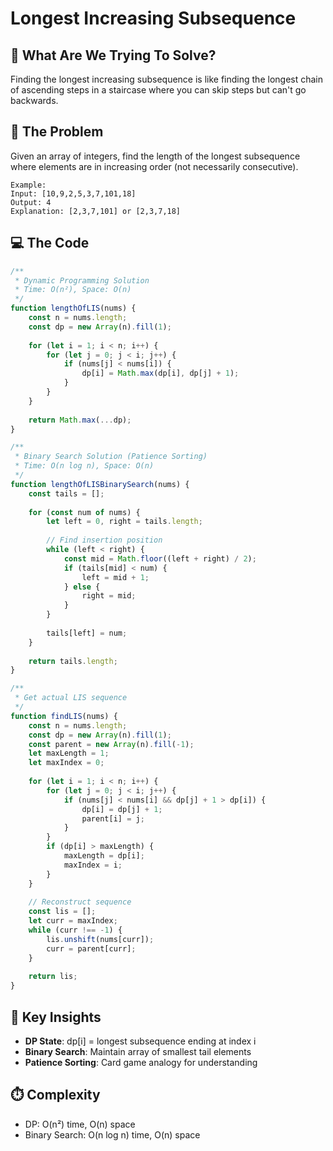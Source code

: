 # Longest Increasing Subsequence

## 🎯 What Are We Trying To Solve?

Finding the longest increasing subsequence is like finding the longest chain of ascending steps in a staircase where you can skip steps but can't go backwards.

## 📝 The Problem

Given an array of integers, find the length of the longest subsequence where elements are in increasing order (not necessarily consecutive).

```
Example:
Input: [10,9,2,5,3,7,101,18]
Output: 4
Explanation: [2,3,7,101] or [2,3,7,18]
```

## 💻 The Code

```javascript
/**
 * Dynamic Programming Solution
 * Time: O(n²), Space: O(n)
 */
function lengthOfLIS(nums) {
    const n = nums.length;
    const dp = new Array(n).fill(1);
    
    for (let i = 1; i < n; i++) {
        for (let j = 0; j < i; j++) {
            if (nums[j] < nums[i]) {
                dp[i] = Math.max(dp[i], dp[j] + 1);
            }
        }
    }
    
    return Math.max(...dp);
}

/**
 * Binary Search Solution (Patience Sorting)
 * Time: O(n log n), Space: O(n)
 */
function lengthOfLISBinarySearch(nums) {
    const tails = [];
    
    for (const num of nums) {
        let left = 0, right = tails.length;
        
        // Find insertion position
        while (left < right) {
            const mid = Math.floor((left + right) / 2);
            if (tails[mid] < num) {
                left = mid + 1;
            } else {
                right = mid;
            }
        }
        
        tails[left] = num;
    }
    
    return tails.length;
}

/**
 * Get actual LIS sequence
 */
function findLIS(nums) {
    const n = nums.length;
    const dp = new Array(n).fill(1);
    const parent = new Array(n).fill(-1);
    let maxLength = 1;
    let maxIndex = 0;
    
    for (let i = 1; i < n; i++) {
        for (let j = 0; j < i; j++) {
            if (nums[j] < nums[i] && dp[j] + 1 > dp[i]) {
                dp[i] = dp[j] + 1;
                parent[i] = j;
            }
        }
        if (dp[i] > maxLength) {
            maxLength = dp[i];
            maxIndex = i;
        }
    }
    
    // Reconstruct sequence
    const lis = [];
    let curr = maxIndex;
    while (curr !== -1) {
        lis.unshift(nums[curr]);
        curr = parent[curr];
    }
    
    return lis;
}
```

## 🎨 Key Insights

- **DP State**: dp[i] = longest subsequence ending at index i
- **Binary Search**: Maintain array of smallest tail elements
- **Patience Sorting**: Card game analogy for understanding

## ⏱️ Complexity

- DP: O(n²) time, O(n) space
- Binary Search: O(n log n) time, O(n) space
